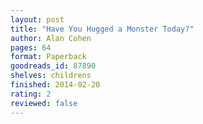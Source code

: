 ```yaml
---
layout: post
title: "Have You Hugged a Monster Today?"
author: Alan Cohen
pages: 64
format: Paperback
goodreads_id: 87890
shelves: childrens
finished: 2014-02-20
rating: 2
reviewed: false
---
```

